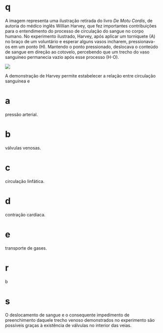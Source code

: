 # q
A imagem representa uma ilustração retirada do livro *De Motu Cordis*, de autoria do médico inglês Willian Harvey, que fez importantes contribuições para o entendimento do processo de circulação do sangue no corpo humano. No experimento ilustrado, Harvey, após aplicar um torniquete (A) no braço de um voluntário e esperar alguns vasos incharem, pressionava-os em um ponto (H). Mantendo o ponto pressionado, deslocava o conteúdo de sangue em direção ao cotovelo, percebendo que um trecho do vaso sanguíneo permanecia vazio após esse processo (H-O).

![](https://firebasestorage.googleapis.com/v0/b/firebase-enemio.appspot.com/o/questoes%2F643%2F7ec175c3-d56d-c702-156d-a1d93218ed1a.png?alt=media\&token=2971daf4-e4d6-45dc-a521-ee803a1755f7)

A demonstração de Harvey permite estabelecer a relação entre circulação sanguínea e

# a
pressão arterial.

# b
válvulas venosas.

# c
circulação linfática.

# d
contração cardíaca.

# e
transporte de gases.

# r
b

# s
O deslocamento de sangue e o consequente impedimento de preenchimento daquele trecho venoso demonstrados no experimento são possíveis graças à existência de válvulas no interior das veias.
